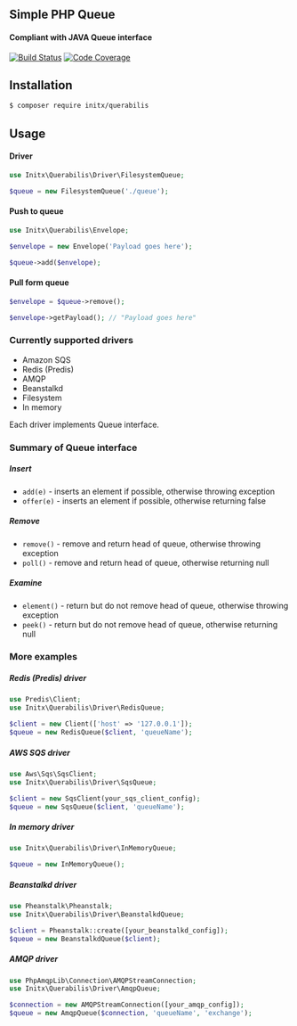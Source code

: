 ## Simple PHP Queue
#### Compliant with JAVA Queue interface
[![Build Status](https://travis-ci.org/initx/querabilis.svg?branch=master)](https://travis-ci.org/initx/querabilis)
[![Code Coverage](https://scrutinizer-ci.com/g/initx/querabilis/badges/coverage.png?b=master)](https://scrutinizer-ci.com/g/initx/querabilis/?branch=master)
## Installation
```bash
$ composer require initx/querabilis
```
## Usage
#### Driver
```php
use Initx\Querabilis\Driver\FilesystemQueue;

$queue = new FilesystemQueue('./queue');
```
#### Push to queue
```php
use Initx\Querabilis\Envelope;

$envelope = new Envelope('Payload goes here');

$queue->add($envelope);
```
#### Pull form queue
```php
$envelope = $queue->remove();

$envelope->getPayload(); // "Payload goes here"
```
### Currently supported drivers
- Amazon SQS
- Redis (Predis)
- AMQP
- Beanstalkd
- Filesystem
- In memory

Each driver implements Queue interface.

### Summary of Queue interface

##### Insert
- `add(e)` - inserts an element if possible, otherwise throwing exception
- `offer(e)` - inserts an element if possible, otherwise returning false

##### Remove
- `remove()` - remove and return head of queue, otherwise throwing exception
- `poll()` - remove and return head of queue, otherwise returning null

##### Examine
- `element()` - return but do not remove head of queue, otherwise throwing exception
- `peek()` - return but do not remove head of queue, otherwise returning null

### More examples
##### Redis (Predis) driver
```php
use Predis\Client;
use Initx\Querabilis\Driver\RedisQueue;

$client = new Client(['host' => '127.0.0.1']);
$queue = new RedisQueue($client, 'queueName');
```
##### AWS SQS driver
```php
use Aws\Sqs\SqsClient;
use Initx\Querabilis\Driver\SqsQueue;

$client = new SqsClient(your_sqs_client_config);
$queue = new SqsQueue($client, 'queueName');
```

##### In memory driver
```php
use Initx\Querabilis\Driver\InMemoryQueue;

$queue = new InMemoryQueue();
```

##### Beanstalkd driver
```php
use Pheanstalk\Pheanstalk;
use Initx\Querabilis\Driver\BeanstalkdQueue;

$client = Pheanstalk::create([your_beanstalkd_config]);
$queue = new BeanstalkdQueue($client);
```

##### AMQP driver
```php
use PhpAmqpLib\Connection\AMQPStreamConnection;
use Initx\Querabilis\Driver\AmqpQueue;

$connection = new AMQPStreamConnection([your_amqp_config]);
$queue = new AmqpQueue($connection, 'queueName', 'exchange');
```
